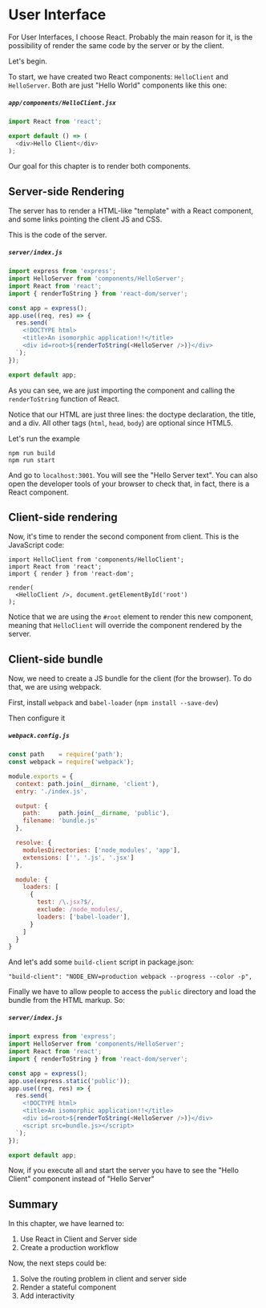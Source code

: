 # User Interface
For User Interfaces, I choose React. Probably the main reason for it, is the
possibility of render the same code by the server or by the client.

Let's begin.

To start, we have created two React components: `HelloClient` and `HelloServer`.
Both are just "Hello World" components like this one:

##### `app/components/HelloClient.jsx`

```javascript
import React from 'react';

export default () => (
  <div>Hello Client</div>
);
```

Our goal for this chapter is to render both components.

## Server-side Rendering
The server has to render a HTML-like "template" with a React component, and
some links pointing the client JS and CSS.

This is the code of the server.

##### `server/index.js`

```javascript
import express from 'express';
import HelloServer from 'components/HelloServer';
import React from 'react';
import { renderToString } from 'react-dom/server';

const app = express();
app.use((req, res) => {
  res.send(`
    <!DOCTYPE html>
    <title>An isomorphic application!!</title>
    <div id=root>${renderToString(<HelloServer />)}</div>
  `);
});

export default app;
```

As you can see, we are just importing the component and calling the
`renderToString` function of React.

Notice that our HTML are just three lines: the doctype declaration, the title,
and a div. All other tags (`html`, `head`, `body`) are optional since HTML5.

Let's run the example

```
npm run build
npm run start
```

And go to `localhost:3001`. You will see the "Hello Server text". You can also
open the developer tools of your browser to check that, in fact, there is a
React component.

## Client-side rendering

Now, it's time to render the second component from client. This is the
JavaScript code:

```
import HelloClient from 'components/HelloClient';
import React from 'react';
import { render } from 'react-dom';

render(
  <HelloClient />, document.getElementById('root')
);
```

Notice that we are using the `#root` element to render this new component,
meaning that `HelloClient` will override the component rendered by the server.

## Client-side bundle

Now, we need to create a JS bundle for the client (for the browser). To do that,
we are using webpack.

First, install `webpack` and `babel-loader` (`npm install --save-dev`)

Then configure it

##### `webpack.config.js`

```javascript
const path    = require('path');
const webpack = require('webpack');

module.exports = {
  context: path.join(__dirname, 'client'),
  entry: './index.js',

  output: {
    path:     path.join(__dirname, 'public'),
    filename: 'bundle.js'
  },

  resolve: {
    modulesDirectories: ['node_modules', 'app'],
    extensions: ['', '.js', '.jsx']
  },

  module: {
    loaders: [
      {
        test: /\.jsx?$/,
        exclude: /node_modules/,
        loaders: ['babel-loader'],
      }
    ]
  }
}
```

And let's add some `build-client` script in package.json:

```
"build-client": "NODE_ENV=production webpack --progress --color -p",
```

Finally we have to allow people to access the `public` directory and load the
bundle from the HTML markup. So:

##### `server/index.js`

```javascript
import express from 'express';
import HelloServer from 'components/HelloServer';
import React from 'react';
import { renderToString } from 'react-dom/server';

const app = express();
app.use(express.static('public'));
app.use((req, res) => {
  res.send(`
    <!DOCTYPE html>
    <title>An isomorphic application!!</title>
    <div id=root>${renderToString(<HelloServer />)}</div>
    <script src=bundle.js></script>
  `);
});

export default app;
```

Now, if you execute all and start the server you have to see the "Hello Client"
component instead of "Hello Server"


## Summary

In this chapter, we have learned to:

1. Use React in Client and Server side
2. Create a production workflow

Now, the next steps could be:

1. Solve the routing problem in client and server side
2. Render a stateful component
3. Add interactivity

